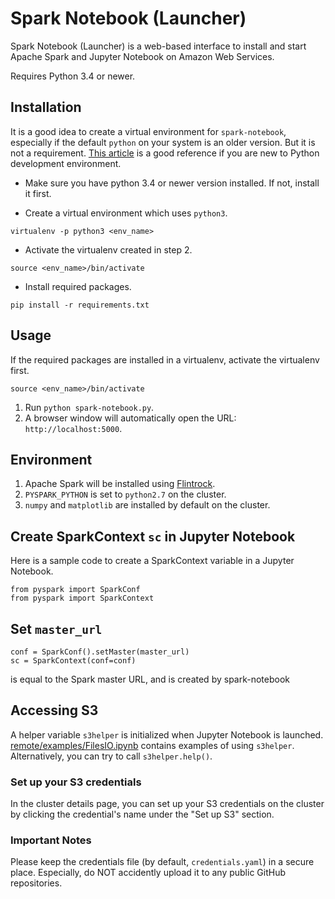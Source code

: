 # Spark Notebook (Launcher)

Spark Notebook (Launcher) is a web-based interface to install and start
Apache Spark and Jupyter Notebook on Amazon Web Services.

Requires Python 3.4 or newer.


## Installation

It is a good idea to create a virtual environment for `spark-notebook`, especially
if the default `python` on your system is an older version. But it is not a
requirement. [This article](https://hackercodex.com/guide/python-development-environment-on-mac-osx/)
is a good reference if you are new to Python development environment.

* Make sure you have python 3.4 or newer version installed. If not, install it first.

* Create a virtual environment which uses `python3`.

```
virtualenv -p python3 <env_name>
```
* Activate the virtualenv created in step 2.

```
source <env_name>/bin/activate
```
* Install required packages.

```
pip install -r requirements.txt
```


## Usage

If the required packages are installed in a virtualenv, activate the virtualenv first.

```
source <env_name>/bin/activate
```
1. Run `python spark-notebook.py`.
2. A browser window will automatically open the URL: `http://localhost:5000`.


## Environment

1. Apache Spark will be installed using [Flintrock](https://github.com/nchammas/flintrock).
2. `PYSPARK_PYTHON` is set to `python2.7` on the cluster.
3. `numpy` and `matplotlib` are installed by default on the cluster.


## Create SparkContext `sc` in Jupyter Notebook

Here is a sample code to create a SparkContext variable in a Jupyter Notebook.

```
from pyspark import SparkConf
from pyspark import SparkContext
```

## Set `master_url`

```
conf = SparkConf().setMaster(master_url)
sc = SparkContext(conf=conf)
```
is equal to the Spark master URL, and is created by spark-notebook

## Accessing S3

A helper variable `s3helper` is initialized when Jupyter Notebook is launched.
[remote/examples/FilesIO.ipynb](https://github.com/arapat/spark-notebook/blob/master/remote/examples/FilesIO.ipynb)
contains examples of using `s3helper`. Alternatively, you can try to call `s3helper.help()`.

### Set up your S3 credentials

In the cluster details page, you can set up your S3 credentials on the cluster by clicking the credential's name under the "Set up S3" section.


### Important Notes

Please keep the credentials file (by default, `credentials.yaml`) in a secure
place. Especially, do NOT accidently upload it to any public GitHub repositories.

